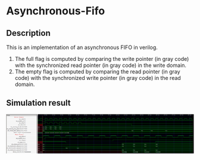 # Asynchronous-Fifo

## Description
This is an implementation of an asynchronous FIFO in verilog. 
1. The full flag is computed by comparing the write pointer (in gray code) with the synchronized read pointer (in gray code) in the write domain. 
2. The empty flag is computed by comparing the read pointer (in gray code) with the synchronized write pointer (in gray code) in the read domain.

## Simulation result
![result](https://github.com/ddacot/Asynchronous-Fifo/blob/main/SimulationOutput.PNG "result")
